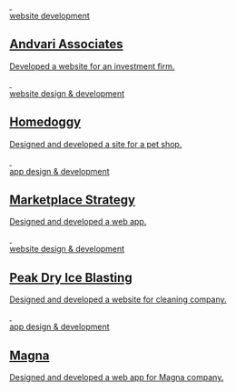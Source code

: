 <div class="projects">
  <a href="https://andvariassociates.com" class="project project--andvari">
    <div class="device">&nbsp;</div>
    <div class="description">
      <span class="font-mono font-semibold uppercase font-xs mb-1">website development</span>
      <h2 class="text-2xl font-bold mb-2">Andvari Associates</h2>
      <p>Developed a website for an investment firm.</p>
    </div>
  </a>

  <a href="https://homedoggy.com" class="project project--homedoggy">
    <div class="device">&nbsp;</div>
    <div class="description">
      <span class="font-mono font-semibold uppercase font-xs mb-1">website design & development</span>
      <h2 class="text-2xl font-bold mb-2">Homedoggy</h2>
      <p>Designed and developed a site for a pet shop.</p>
    </div>
  </a>

  <a href="https://intel.marketplacestrategy.com" class="project project--mps">
    <div class="device">&nbsp;</div>
    <div class="description">
      <span class="font-mono font-semibold uppercase font-xs mb-1">app design & development</span>
      <h2 class="text-2xl font-bold mb-2">Marketplace Strategy</h2>
      <p>Designed and developed a web app.</p>
    </div>
  </a>

  <a href="https://peakdryiceblasting.com" class="project project--peak">
    <div class="device">&nbsp;</div>
    <div class="description">
      <span class="font-mono font-semibold uppercase font-xs mb-1">website design & development</span>
      <h2 class="text-2xl font-bold mb-2">Peak Dry Ice Blasting</h2>
      <p>Designed and developed a website for cleaning company.</p>
    </div>
  </a>

  <a href="" class="project project--magna">
    <div class="device">&nbsp;</div>
    <div class="description">
      <span class="font-mono font-semibold uppercase font-xs mb-1">app design & development</span>
      <h2 class="text-2xl font-bold mb-2">Magna</h2>
      <p>Designed and developed a web app for Magna company.</p>
    </div>
  </a>
</div>